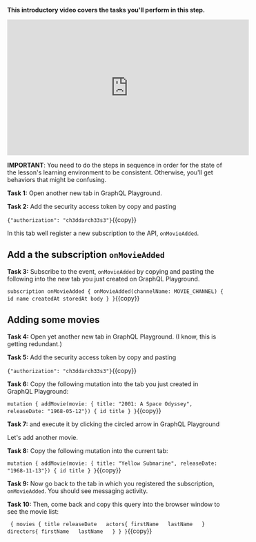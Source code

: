 **This introductory video covers the tasks you'll perform in this step.**

<iframe width="560" height="315" src="https://www.youtube.com/embed/RUz4XW9KshA" frameborder="0" allow="accelerometer; autoplay; encrypted-media; gyroscope; picture-in-picture" allowfullscreen></iframe>

**IMPORTANT**: You need to do the steps in sequence in order for the state of the lesson's learning environment to be
consistent. Otherwise, you'll get behaviors that might be confusing.

**Task 1:** Open another new tab in GraphQL Playground.

**Task 2:** Add the security access token by copy and pasting

`{"authorization": "ch3ddarch33s3"}`{{copy}}

In this tab well register a new subscription to the API, `onMovieAdded`.

## Add a the subscription `onMovieAdded`

**Task 3:** Subscribe to the event, `onMovieAdded` by copying and pasting the following into the new tab you just created on GraphQL Playground.

`
subscription onMovieAdded {
    onMovieAdded(channelName: MOVIE_CHANNEL) {
        id
        name
        createdAt
        storedAt
        body
    }
}
`{{copy}}

## Adding some movies

**Task 4:** Open yet another new tab in GraphQL Playground. (I know, this is getting redundant.)

**Task 5:** Add the security access token by copy and pasting

`{"authorization": "ch3ddarch33s3"}`{{copy}}

**Task 6:** Copy the following mutation into the tab you just created in GraphQL Playground:

`mutation {
    addMovie(movie: {
        title: "2001: A Space Odyssey",
        releaseDate: "1968-05-12"}) {
          id
          title
    }
}`{{copy}}

**Task 7:** and execute it by clicking the circled arrow in GraphQL Playground

Let's add another movie.

**Task 8:** Copy the following mutation into the current tab:

`mutation {
     addMovie(movie: {
         title: "Yellow Submarine",
         releaseDate: "1968-11-13"}) {
           id
           title
     }
 }`{{copy}}

**Task 9:** Now go back to the tab in which you registered the subscription, `onMovieAdded`. You should see messaging activity.

**Task 10:** Then, come back and copy this query into the browser window to see the movie list:

 `
 {
   movies {
     title
     releaseDate  
     actors{
       firstName  
       lastName  
     }
     directors{
       firstName  
       lastName  
     }
   }
 }`{{copy}}
 

